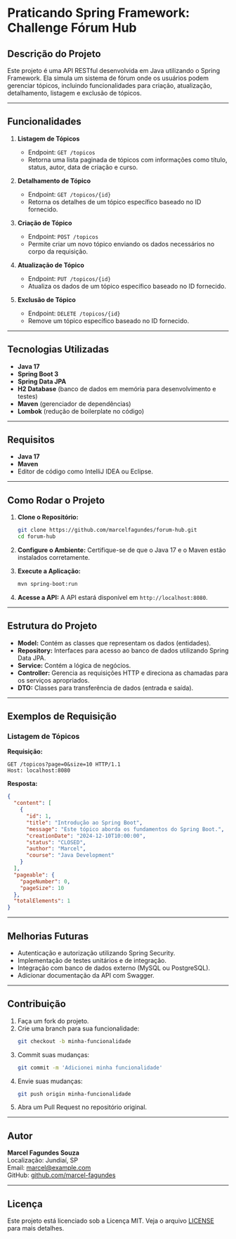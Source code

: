 # Praticando Spring Framework: Challenge Fórum Hub

## Descrição do Projeto

Este projeto é uma API RESTful desenvolvida em Java utilizando o Spring Framework. Ela simula um sistema de fórum onde os usuários podem gerenciar tópicos, incluindo funcionalidades para criação, atualização, detalhamento, listagem e exclusão de tópicos.

---

## Funcionalidades

1. **Listagem de Tópicos**
    - Endpoint: `GET /topicos`
    - Retorna uma lista paginada de tópicos com informações como título, status, autor, data de criação e curso.

2. **Detalhamento de Tópico**
    - Endpoint: `GET /topicos/{id}`
    - Retorna os detalhes de um tópico específico baseado no ID fornecido.

3. **Criação de Tópico**
    - Endpoint: `POST /topicos`
    - Permite criar um novo tópico enviando os dados necessários no corpo da requisição.

4. **Atualização de Tópico**
    - Endpoint: `PUT /topicos/{id}`
    - Atualiza os dados de um tópico específico baseado no ID fornecido.

5. **Exclusão de Tópico**
    - Endpoint: `DELETE /topicos/{id}`
    - Remove um tópico específico baseado no ID fornecido.

---

## Tecnologias Utilizadas

- **Java 17**
- **Spring Boot 3**
- **Spring Data JPA**
- **H2 Database** (banco de dados em memória para desenvolvimento e testes)
- **Maven** (gerenciador de dependências)
- **Lombok** (redução de boilerplate no código)

---

## Requisitos

- **Java 17**
- **Maven**
- Editor de código como IntelliJ IDEA ou Eclipse.

---

## Como Rodar o Projeto

1. **Clone o Repositório:**
   ```bash
   git clone https://github.com/marcelfagundes/forum-hub.git
   cd forum-hub
   ```

2. **Configure o Ambiente:**
   Certifique-se de que o Java 17 e o Maven estão instalados corretamente.

3. **Execute a Aplicação:**
   ```bash
   mvn spring-boot:run
   ```

4. **Acesse a API:**
   A API estará disponível em `http://localhost:8080`.

---

## Estrutura do Projeto

- **Model:** Contém as classes que representam os dados (entidades).
- **Repository:** Interfaces para acesso ao banco de dados utilizando Spring Data JPA.
- **Service:** Contém a lógica de negócios.
- **Controller:** Gerencia as requisições HTTP e direciona as chamadas para os serviços apropriados.
- **DTO:** Classes para transferência de dados (entrada e saída).

---

## Exemplos de Requisição

### Listagem de Tópicos

**Requisição:**
```http
GET /topicos?page=0&size=10 HTTP/1.1
Host: localhost:8080
```

**Resposta:**
```json
{
  "content": [
    {
      "id": 1,
      "title": "Introdução ao Spring Boot",
      "message": "Este tópico aborda os fundamentos do Spring Boot.",
      "creationDate": "2024-12-10T10:00:00",
      "status": "CLOSED",
      "author": "Marcel",
      "course": "Java Development"
    }
  ],
  "pageable": {
    "pageNumber": 0,
    "pageSize": 10
  },
  "totalElements": 1
}
```

---

## Melhorias Futuras

- Autenticação e autorização utilizando Spring Security.
- Implementação de testes unitários e de integração.
- Integração com banco de dados externo (MySQL ou PostgreSQL).
- Adicionar documentação da API com Swagger.

---

## Contribuição

1. Faça um fork do projeto.
2. Crie uma branch para sua funcionalidade:
   ```bash
   git checkout -b minha-funcionalidade
   ```
3. Commit suas mudanças:
   ```bash
   git commit -m 'Adicionei minha funcionalidade'
   ```
4. Envie suas mudanças:
   ```bash
   git push origin minha-funcionalidade
   ```
5. Abra um Pull Request no repositório original.

---

## Autor

**Marcel Fagundes Souza**  
Localização: Jundiaí, SP  
Email: marcel@example.com  
GitHub: [github.com/marcel-fagundes](https://github.com/marcel-fagundes)

---

## Licença

Este projeto está licenciado sob a Licença MIT. Veja o arquivo [LICENSE](LICENSE) para mais detalhes.
